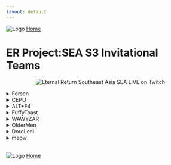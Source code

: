 ```yaml
---
layout: default
---
```


![Logo](https://kanziebub.github.io/ProjectSEA/assets/images/bullet_rev.png)
[Home](https://kanziebub.github.io/ProjectSEA/)

# **ER Project:SEA S3 Invitational Teams**

<p align="center">
  <img 
    src="https://kanziebub.github.io/ProjectSEA/assets/images/ProjectSEA_S3_INV_Banner2.png" 
    alt="Eternal Return Southeast Asia SEA LIVE on Twitch" 
    style="max-height: 400px;">
</p>

<details>
  <summary>Forsen</summary>
  <ul>
    <li>Alek</li>
    <li>Gyoo</li>
    <li>Tnsh</li>
    <li>Cappuchino</li>
  </ul>
</details>

<details>
  <summary>CEPU</summary>
  <ul>
    <li>CEPUーLuminears</li>
    <li>CEPUーvalsh</li>
    <li>Peposadge</li>
  </ul>
</details>

<details>
  <summary>ALT+F4</summary>
  <ul>
    <li>CEPUーMistral</li>
    <li>Rivulose</li>
    <li>감자카레</li>
    <li>Restifik</li>
  </ul>
</details>

<details>
  <summary>FuffyToast</summary>
  <ul>
    <li>Miraibelle</li>
    <li>nby</li>
    <li>PekoMarisa</li>
    <li>Kazeroth</li>
  </ul>
</details>

<details>
  <summary>WAWYZAR</summary>
  <ul>
    <li>AltamaTheFirst</li>
    <li>ZEWWWNAAAY</li>
    <li>Yuusa</li>
    <li>RBD</li>
  </ul>
</details>

<details>
  <summary>OlderMen</summary>
  <ul>
    <li>Luerye</li>
    <li>PlapPlpGtMarried</li>
    <li>Rion34</li>
    <li>Laeftsokovick</li>
  </ul>
</details>

<details>
  <summary>DoroLeni</summary>
  <ul>
    <li>Ellinium</li>
    <li>雨模様</li>
    <li>Rewd</li>
    <li>Paowasin</li>
  </ul>
</details>

<details>
  <summary>meow</summary>
  <ul>
    <li>TwitchlNeroTv</li>
    <li>WindyER</li>
    <li>Tomie</li>
  </ul>
</details>


<br>

![Logo](https://kanziebub.github.io/ProjectSEA/assets/images/bullet_rev.png)
[Home](https://kanziebub.github.io/ProjectSEA/)

